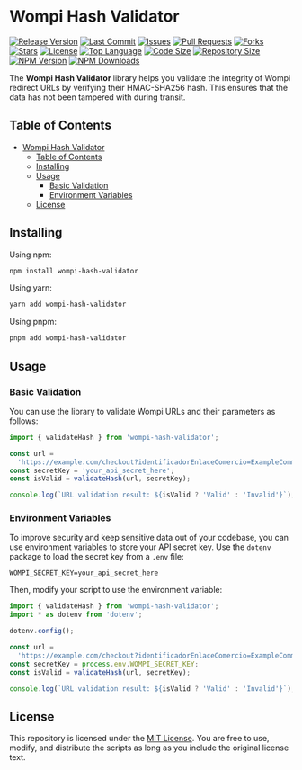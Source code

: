 # Wompi Hash Validator

[![Release Version](https://img.shields.io/github/v/release/cabrera-evil/wompi-hash-validator)](https://github.com/cabrera-evil/wompi-hash-validator/releases)
[![Last Commit](https://img.shields.io/github/last-commit/cabrera-evil/wompi-hash-validator)](https://github.com/cabrera-evil/wompi-hash-validator/commits/main)
[![Issues](https://img.shields.io/github/issues/cabrera-evil/wompi-hash-validator)](https://github.com/cabrera-evil/wompi-hash-validator/issues)
[![Pull Requests](https://img.shields.io/github/issues-pr/cabrera-evil/wompi-hash-validator)](https://github.com/cabrera-evil/wompi-hash-validator/pulls)
[![Forks](https://img.shields.io/github/forks/cabrera-evil/wompi-hash-validator)](https://github.com/cabrera-evil/wompi-hash-validator/network/members)
[![Stars](https://img.shields.io/github/stars/cabrera-evil/wompi-hash-validator)](https://github.com/cabrera-evil/wompi-hash-validator/stargazers)
[![License](https://img.shields.io/github/license/cabrera-evil/wompi-hash-validator)](https://github.com/cabrera-evil/wompi-hash-validator/blob/main/LICENSE)
[![Top Language](https://img.shields.io/github/languages/top/cabrera-evil/wompi-hash-validator)](https://github.com/cabrera-evil/wompi-hash-validator)
[![Code Size](https://img.shields.io/github/languages/code-size/cabrera-evil/wompi-hash-validator)](https://github.com/cabrera-evil/wompi-hash-validator)
[![Repository Size](https://img.shields.io/github/repo-size/cabrera-evil/wompi-hash-validator)](https://github.com/cabrera-evil/wompi-hash-validator)
[![NPM Version](https://img.shields.io/npm/v/wompi-hash-validator)](https://www.npmjs.com/package/wompi-hash-validator)
[![NPM Downloads](https://img.shields.io/npm/dt/wompi-hash-validator)](https://www.npmjs.com/package/wompi-hash-validator)

The **Wompi Hash Validator** library helps you validate the integrity of Wompi redirect URLs by verifying their HMAC-SHA256 hash. This ensures that the data has not been tampered with during transit.

## Table of Contents

- [Wompi Hash Validator](#wompi-hash-validator)
  - [Table of Contents](#table-of-contents)
  - [Installing](#installing)
  - [Usage](#usage)
    - [Basic Validation](#basic-validation)
    - [Environment Variables](#environment-variables)
  - [License](#license)

## Installing

Using npm:

```bash
npm install wompi-hash-validator
```

Using yarn:

```bash
yarn add wompi-hash-validator
```

Using pnpm:

```bash
pnpm add wompi-hash-validator
```

## Usage

### Basic Validation

You can use the library to validate Wompi URLs and their parameters as follows:

```typescript
import { validateHash } from 'wompi-hash-validator';

const url =
  'https://example.com/checkout?identificadorEnlaceComercio=ExampleCommerce&idTransaccion=123e4567-e89b-12d3-a456-426614174000&idEnlace=789456&monto=50.00&hash=a1b2c3d4e5f6g7h8i9j0k1l2m3n4o5p6q7r8s9t0u1v2w3x4y5z6a7b8c9d0e1f2';
const secretKey = 'your_api_secret_here';
const isValid = validateHash(url, secretKey);

console.log(`URL validation result: ${isValid ? 'Valid' : 'Invalid'}`);
```

### Environment Variables

To improve security and keep sensitive data out of your codebase, you can use environment variables to store your API secret key. Use the `dotenv` package to load the secret key from a `.env` file:

```env
WOMPI_SECRET_KEY=your_api_secret_here
```

Then, modify your script to use the environment variable:

```typescript
import { validateHash } from 'wompi-hash-validator';
import * as dotenv from 'dotenv';

dotenv.config();

const url =
  'https://example.com/checkout?identificadorEnlaceComercio=ExampleCommerce&idTransaccion=123e4567-e89b-12d3-a456-426614174000&idEnlace=789456&monto=50.00&hash=a1b2c3d4e5f6g7h8i9j0k1l2m3n4o5p6q7r8s9t0u1v2w3x4y5z6a7b8c9d0e1f2';
const secretKey = process.env.WOMPI_SECRET_KEY;
const isValid = validateHash(url, secretKey);

console.log(`URL validation result: ${isValid ? 'Valid' : 'Invalid'}`);
```

## License

This repository is licensed under the [MIT License](LICENSE). You are free to use, modify, and distribute the scripts as long as you include the original license text.
